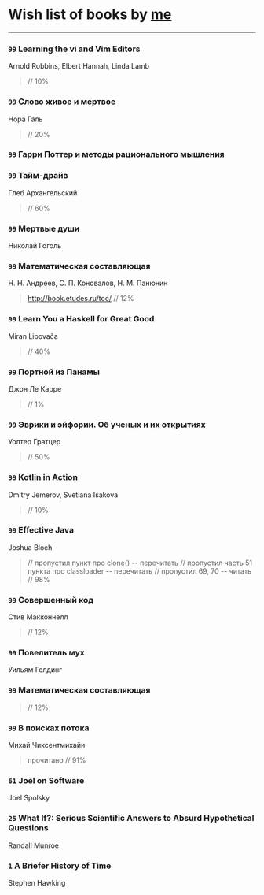 # Wish list of books by [me](http://www.knigopis.com/#/me/books?u=uJ7AN6q0Bl)
---

### `99` Learning the vi and Vim Editors
Arnold Robbins, Elbert Hannah, Linda Lamb
> // 10%

### `99` Слово живое и мертвое
Нора Галь
> // 20%

### `99` Гарри Поттер и методы рационального мышления

### `99` Тайм-драйв
Глеб Архангельский
> // 60%

### `99` Мертвые души
Николай Гоголь

### `99` Математическая составляющая
Н. Н. Андреев, С. П. Коновалов, Н. М. Панюнин
> http://book.etudes.ru/toc/ // 12%

### `99` Learn You a Haskell for Great Good
Miran Lipovača
> // 40%

### `99` Портной из Панамы
Джон Ле Карре
> // 1%

### `99` Эврики и эйфории. Об ученых и их открытиях
Уолтер Гратцер
> // 50%

### `99` Kotlin in Action
Dmitry Jemerov, Svetlana Isakova
> // 10%

### `99` Effective Java
Joshua Bloch
> // пропустил пункт про clone() -- перечитать
> // пропустил часть 51 пункта про classloader -- перечитать
> // пропустил 69, 70 -- читать // 98%

### `99` Совершенный код
Стив Макконнелл
> // 12%

### `99` Повелитель мух
Уильям Голдинг

### `99` Математическая составляющая
> // 12%

### `99` В поисках потока
Михай Чиксентмихайи
> прочитано // 91%

### `61` Joel on Software
Joel Spolsky

### `25` What If?: Serious Scientific Answers to Absurd Hypothetical Questions
Randall Munroe

### `1` A Briefer History of Time
Stephen Hawking

